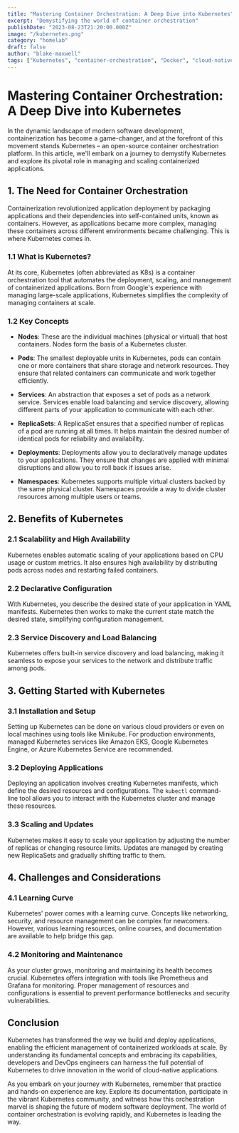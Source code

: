 ```yaml
---
title: "Mastering Container Orchestration: A Deep Dive into Kubernetes"
excerpt: "Demystifying the world of container orchestration"
publishDate: "2023-08-23T21:20:00.000Z"
image: "/kubernetes.png"
category: "homelab"
draft: false
author: "blake-maxwell"
tags: ["Kubernetes", "container-orchestration", "Docker", "cloud-native", "microservices"]
---
```


# Mastering Container Orchestration: A Deep Dive into Kubernetes

In the dynamic landscape of modern software development, containerization has become a game-changer, and at the forefront of this movement stands Kubernetes – an open-source container orchestration platform. In this article, we'll embark on a journey to demystify Kubernetes and explore its pivotal role in managing and scaling containerized applications.

## 1. The Need for Container Orchestration

Containerization revolutionized application deployment by packaging applications and their dependencies into self-contained units, known as containers. However, as applications became more complex, managing these containers across different environments became challenging. This is where Kubernetes comes in.

### 1.1 What is Kubernetes?

At its core, Kubernetes (often abbreviated as K8s) is a container orchestration tool that automates the deployment, scaling, and management of containerized applications. Born from Google's experience with managing large-scale applications, Kubernetes simplifies the complexity of managing containers at scale.

### 1.2 Key Concepts

- **Nodes**: These are the individual machines (physical or virtual) that host containers. Nodes form the basis of a Kubernetes cluster.

- **Pods**: The smallest deployable units in Kubernetes, pods can contain one or more containers that share storage and network resources. They ensure that related containers can communicate and work together efficiently.

- **Services**: An abstraction that exposes a set of pods as a network service. Services enable load balancing and service discovery, allowing different parts of your application to communicate with each other.

- **ReplicaSets**: A ReplicaSet ensures that a specified number of replicas of a pod are running at all times. It helps maintain the desired number of identical pods for reliability and availability.

- **Deployments**: Deployments allow you to declaratively manage updates to your applications. They ensure that changes are applied with minimal disruptions and allow you to roll back if issues arise.

- **Namespaces**: Kubernetes supports multiple virtual clusters backed by the same physical cluster. Namespaces provide a way to divide cluster resources among multiple users or teams.

## 2. Benefits of Kubernetes

### 2.1 Scalability and High Availability

Kubernetes enables automatic scaling of your applications based on CPU usage or custom metrics. It also ensures high availability by distributing pods across nodes and restarting failed containers.

### 2.2 Declarative Configuration

With Kubernetes, you describe the desired state of your application in YAML manifests. Kubernetes then works to make the current state match the desired state, simplifying configuration management.

### 2.3 Service Discovery and Load Balancing

Kubernetes offers built-in service discovery and load balancing, making it seamless to expose your services to the network and distribute traffic among pods.

## 3. Getting Started with Kubernetes

### 3.1 Installation and Setup

Setting up Kubernetes can be done on various cloud providers or even on local machines using tools like Minikube. For production environments, managed Kubernetes services like Amazon EKS, Google Kubernetes Engine, or Azure Kubernetes Service are recommended.

### 3.2 Deploying Applications

Deploying an application involves creating Kubernetes manifests, which define the desired resources and configurations. The `kubectl` command-line tool allows you to interact with the Kubernetes cluster and manage these resources.

### 3.3 Scaling and Updates

Kubernetes makes it easy to scale your application by adjusting the number of replicas or changing resource limits. Updates are managed by creating new ReplicaSets and gradually shifting traffic to them.

## 4. Challenges and Considerations

### 4.1 Learning Curve

Kubernetes' power comes with a learning curve. Concepts like networking, security, and resource management can be complex for newcomers. However, various learning resources, online courses, and documentation are available to help bridge this gap.

### 4.2 Monitoring and Maintenance

As your cluster grows, monitoring and maintaining its health becomes crucial. Kubernetes offers integration with tools like Prometheus and Grafana for monitoring. Proper management of resources and configurations is essential to prevent performance bottlenecks and security vulnerabilities.

## Conclusion

Kubernetes has transformed the way we build and deploy applications, enabling the efficient management of containerized workloads at scale. By understanding its fundamental concepts and embracing its capabilities, developers and DevOps engineers can harness the full potential of Kubernetes to drive innovation in the world of cloud-native applications.

As you embark on your journey with Kubernetes, remember that practice and hands-on experience are key. Explore its documentation, participate in the vibrant Kubernetes community, and witness how this orchestration marvel is shaping the future of modern software deployment. The world of container orchestration is evolving rapidly, and Kubernetes is leading the way.
